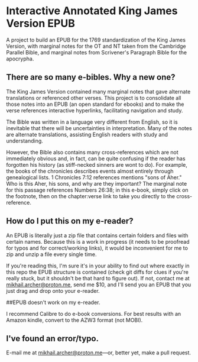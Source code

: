 # Interactive Annotated King James Version EPUB

A project to build an EPUB for the 1769 standardization of the King James Version, with marginal notes for the OT and NT taken from the Cambridge Parallel Bible, and marginal notes from Scrivener's Paragraph Bible for the apocrypha.

## There are so many e-bibles. Why a new one?

The King James Version contained many marginal notes that gave alternate translations or referenced other verses. This project is to consolidate all those notes into an EPUB (an open standard for ebooks) and to make the verse references interactive hyperlinks, facilitating navigation and study.

The Bible was written in a language very different from English, so it is inevitable that there will be uncertainties in interpretation. Many of the notes are alternate translations, assisting English readers with study and understanding. 

However, the Bible also contains many cross-references which are not immediately obvious and, in fact, can be quite confusing if the reader has forgotten his history (as stiff-necked sinners are wont to do). For example, the books of the chronicles describes events almost entirely through genealogical lists. 1 Chronicles 7:12 references mentions "sons of Aher." Who is this Aher, his sons, and why are they important? The marginal note for this passage references Numbers 26:38; in this e-book, simply click on the footnote, then on the chapter:verse link to take you directly to the cross-reference.

## How do I put this on my e-reader?

An EPUB is literally just a zip file that contains certain folders and files with certain names. Because this is a work in progress (it needs to be proofread for typos and for correct/working links), it would be inconvenient for me to zip and unzip a file every single time.

If you're reading this, I'm sure it's in your ability to find out where exactly in this repo the EPUB structure is contained (check git diffs for clues if you're really stuck, but it shouldn't be that hard to figure out). If not, contact me at mikhail.archer@proton.me, send me $10, and I'll send you an EPUB that you just drag and drop onto your e-reader.

##EPUB doesn't work on my e-reader.

I recommend Calibre to do e-book conversions. For best results with an Amazon kindle, convert to the AZW3 format (not MOBI).

## I've found an error/typo.

E-mail me at mikhail.archer@proton.me—or, better yet, make a pull request.